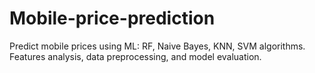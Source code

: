 # Mobile-price-prediction
Predict mobile prices using ML: RF, Naive Bayes, KNN, SVM algorithms. Features analysis, data preprocessing, and model evaluation.
